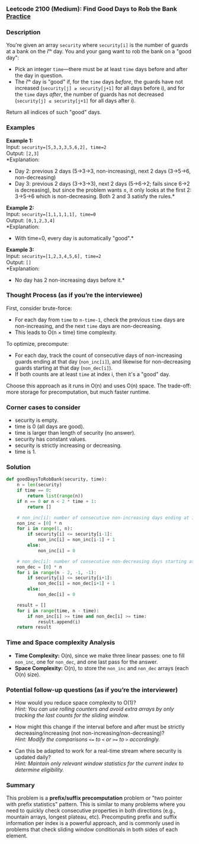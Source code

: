 ### Leetcode 2100 (Medium): Find Good Days to Rob the Bank [Practice](https://leetcode.com/problems/find-good-days-to-rob-the-bank)

### Description  
You're given an array `security` where `security[i]` is the number of guards at a bank on the iᵗʰ day. You and your gang want to rob the bank on a "good day":  
- Pick an integer `time`—there must be at least `time` days before and after the day in question.
- The iᵗʰ day is "good" if, for the `time` days *before*, the guards have not increased (`security[j] ≥ security[j+1]` for all days before i), and for the `time` days *after*, the number of guards has not decreased (`security[j] ≤ security[j+1]` for all days after i).

Return all indices of such "good" days.

### Examples  

**Example 1:**  
Input: `security=[5,3,3,3,5,6,2], time=2`  
Output: `[2,3]`  
*Explanation:  
- Day 2: previous 2 days (5→3→3, non-increasing), next 2 days (3→5→6, non-decreasing)  
- Day 3: previous 2 days (3→3→3), next 2 days (5→6→2; fails since 6→2 is decreasing), but since the problem wants ≤, it only looks at the first 2: 3→5→6 which is non-decreasing. Both 2 and 3 satisfy the rules.*

**Example 2:**  
Input: `security=[1,1,1,1,1], time=0`  
Output: `[0,1,2,3,4]`  
*Explanation:  
- With time=0, every day is automatically "good".*

**Example 3:**  
Input: `security=[1,2,3,4,5,6], time=2`  
Output: `[]`  
*Explanation:  
- No day has 2 non-increasing days before it.*

### Thought Process (as if you’re the interviewee)  
First, consider brute-force:
- For each day from `time` to `n-time-1`, check the previous `time` days are non-increasing, and the next `time` days are non-decreasing.  
- This leads to O(n × time) time complexity.

To optimize, precompute:
- For each day, track the count of consecutive days of non-increasing guards ending at that day (`non_inc[i]`), and likewise for non-decreasing guards starting at that day (`non_dec[i]`).  
- If both counts are at least `time` at index i, then it's a "good" day.

Choose this approach as it runs in O(n) and uses O(n) space. The trade-off: more storage for precomputation, but much faster runtime.

### Corner cases to consider  
- security is empty.
- time is 0 (all days are good).
- time is larger than length of security (no answer).
- security has constant values.
- security is strictly increasing or decreasing.
- time is 1.

### Solution

```python
def goodDaysToRobBank(security, time):
    n = len(security)
    if time == 0:
        return list(range(n))
    if n == 0 or n < 2 * time + 1:
        return []

    # non_inc[i]: number of consecutive non-increasing days ending at i
    non_inc = [0] * n
    for i in range(1, n):
        if security[i] <= security[i-1]:
            non_inc[i] = non_inc[i-1] + 1
        else:
            non_inc[i] = 0

    # non_dec[i]: number of consecutive non-decreasing days starting at i
    non_dec = [0] * n
    for i in range(n - 2, -1, -1):
        if security[i] <= security[i+1]:
            non_dec[i] = non_dec[i+1] + 1
        else:
            non_dec[i] = 0

    result = []
    for i in range(time, n - time):
        if non_inc[i] >= time and non_dec[i] >= time:
            result.append(i)
    return result
```

### Time and Space complexity Analysis  

- **Time Complexity:** O(n), since we make three linear passes: one to fill `non_inc`, one for `non_dec`, and one last pass for the answer.
- **Space Complexity:** O(n), to store the `non_inc` and `non_dec` arrays (each O(n) size).

### Potential follow-up questions (as if you’re the interviewer)  

- How would you reduce space complexity to O(1)?  
  *Hint: You can use rolling counters and avoid extra arrays by only tracking the last counts for the sliding window.*

- How might this change if the interval before and after must be strictly decreasing/increasing (not non-increasing/non-decreasing)?  
  *Hint: Modify the comparisons `<=` to `<` or `>=` to `>` accordingly.*

- Can this be adapted to work for a real-time stream where security is updated daily?  
  *Hint: Maintain only relevant window statistics for the current index to determine eligibility.*

### Summary
This problem is a **prefix/suffix precomputation** problem or "two pointer with prefix statistics" pattern. This is similar to many problems where you need to quickly check consecutive properties in both directions (e.g., mountain arrays, longest plateau, etc). Precomputing prefix and suffix information per index is a powerful approach, and is commonly used in problems that check sliding window conditionals in both sides of each element.